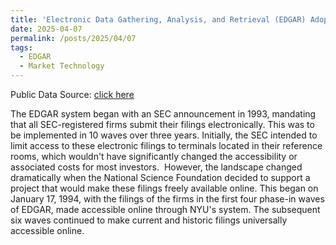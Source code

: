 ```yaml
---
title: 'Electronic Data Gathering, Analysis, and Retrieval (EDGAR) Adoption List'
date: 2025-04-07
permalink: /posts/2025/04/07
tags:
  - EDGAR
  - Market Technology
---
```


Public Data Source: [click here](https://www.federalregister.gov/citation/58-FR-14628)

The EDGAR system began with an SEC announcement in 1993, mandating that all SEC-registered firms submit their filings electronically. This was to be implemented in 10 waves over three years. Initially, the SEC intended to limit access to these electronic filings to terminals located in their reference rooms, which wouldn't have significantly changed the accessibility or associated costs for most investors. 
﻿
However, the landscape changed dramatically when the National Science Foundation decided to support a project that would make these filings freely available online. This began on January 17, 1994, with the filings of the firms in the first four phase-in waves of EDGAR, made accessible online through NYU's system. The subsequent six waves continued to make current and historic filings universally accessible online.
﻿
